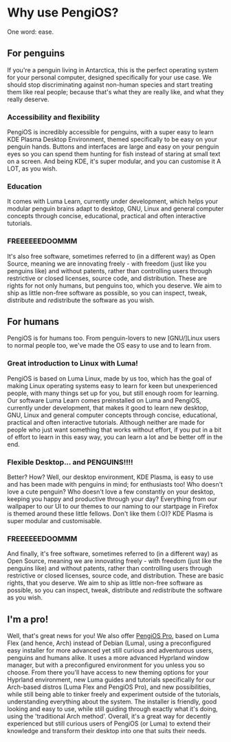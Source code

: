 # Why use PengiOS?

One word: ease.

## For penguins

If you're a penguin living in Antarctica, this is the perfect operating system for your personal computer, designed specifically for your use case. We should stop discriminating against non-human species and start treating them like real people; because that's what they are really like, and what they really deserve.

### Accessibility and flexibility

PengiOS is incredibly accessible for penguins, with a super easy to learn KDE Plasma Desktop Environment, themed specifically to be easy on your penguin hands. Buttons and interfaces are large and easy on your penguin eyes so you can spend them hunting for fish instead of staring at small text on a screen. And being KDE, it's super modular, and you can customise it A LOT, as you wish.

### Education

It comes with Luma Learn, currently under development, which helps your modular penguin brains adapt to desktop, GNU, Linux and general computer concepts through concise, educational, practical and often interactive tutorials.

### FREEEEEEDOOMMM

It's also free software, sometimes referred to (in a different way) as Open Source, meaning we are innovating freely - with freedom (just like you penguins like) and without patents, rather than controlling users through restrictive or closed licenses, source code, and distribution. These are rights for not only humans, but penguins too, which you deserve. We aim to ship as little non-free software as possible, so you can inspect, tweak, distribute and *re*distribute the software as you wish.

## For humans

PengiOS is for humans too. From penguin-lovers to new [GNU/]Linux users to normal people too, we've made the OS easy to use and to learn from.

### Great introduction to Linux with Luma!

PengiOS is based on Luma Linux, made by us too, which has the goal of making Linux operating systems easy to learn for keen but unexperienced people, with many things set up for you, but still enough room for learning. Our software Luma Learn comes preinstalled on Luma and PengiOS, currently under development, that makes it good to learn new desktop, GNU, Linux and general computer concepts through concise, educational, practical and often interactive tutorials. Although neither are made for people who just want something that works without effort, if you put in a bit of effort to learn in this easy way, you can learn a lot and be better off in the end.

### Flexible Desktop... and PENGUINS!!!!

Better? How? Well, our desktop environment, KDE Plasma, is easy to use and has been made with penguins in mind; for enthusiasts too! Who doesn't love a cute penguin? Who doesn't love a few constantly on your desktop, keeping you happy and productive through your day? Everything from our wallpaper to our UI to our themes to our naming to our startpage in Firefox is themed around these little fellows. Don't like them (:O)? KDE Plasma is super modular and customisable.

### FREEEEEEDOOMMM

And finally, it's free software, sometimes referred to (in a different way) as Open Source, meaning we are innovating freely - with freedom (just like the penguins like) and without patents, rather than controlling users through restrictive or closed licenses, source code, and distribution. These are basic rights, that you deserve. We aim to ship as little non-free software as possible, so you can inspect, tweak, distribute and *re*distribute the software as you wish.

## I'm a pro!

Well, that's great news for you! We also offer [PengiOS Pro](/pro), based on Luma Flex (and hence, Arch) instead of Debian (Luma), using a preconfigured easy installer for more advanced yet still curious and adventurous users, penguins and humans alike. It uses a more advanced Hyprland window manager, but with a preconfigured environment for you unless you so choose. From there you'll have access to new theming options for your Hyprland environment, new Luma guides and tutorials specifically for our Arch-based distros (Luma Flex and PengiOS Pro), and new possibilities, while still being able to tinker freely and experiment outside of the tutorials, understanding everything about the system. The installer is friendly, good looking and easy to use, while still guiding through exactly what it's doing, using the 'traditional Arch method'. Overall, it's a great way for decently experienced but still curious users of PengiOS (or Luma) to extend their knowledge and transform their desktop into one that suits their needs.

